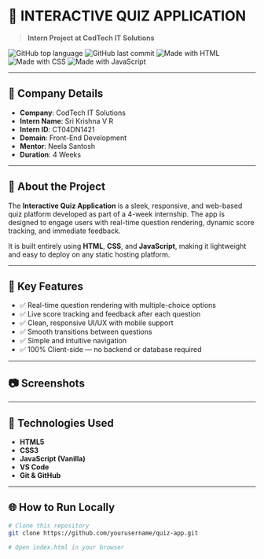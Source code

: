 # 🎯 INTERACTIVE QUIZ APPLICATION

> **Intern Project at CodTech IT Solutions**

![GitHub top language](https://img.shields.io/github/languages/top/yourusername/quiz-app?color=blue)
![GitHub last commit](https://img.shields.io/github/last-commit/yourusername/quiz-app)
![Made with HTML](https://img.shields.io/badge/HTML-✔️-orange)
![Made with CSS](https://img.shields.io/badge/CSS-✔️-blue)
![Made with JavaScript](https://img.shields.io/badge/JavaScript-✔️-yellow)

---

## 🏢 Company Details

- **Company**: CodTech IT Solutions  
- **Intern Name**: Sri Krishna V R
- **Intern ID**: CT04DN1421
- **Domain**: Front-End Development  
- **Mentor**: Neela Santosh  
- **Duration**: 4 Weeks  

---

## 📘 About the Project

The **Interactive Quiz Application** is a sleek, responsive, and web-based quiz platform developed as part of a 4-week internship. The app is designed to engage users with real-time question rendering, dynamic score tracking, and immediate feedback.

It is built entirely using **HTML**, **CSS**, and **JavaScript**, making it lightweight and easy to deploy on any static hosting platform.

---

## 🔧 Key Features

- ✅ Real-time question rendering with multiple-choice options  
- ✅ Live score tracking and feedback after each question  
- ✅ Clean, responsive UI/UX with mobile support  
- ✅ Smooth transitions between questions  
- ✅ Simple and intuitive navigation  
- ✅ 100% Client-side — no backend or database required

---

## 📷 Screenshots


---

## 🚀 Technologies Used

- **HTML5**  
- **CSS3**  
- **JavaScript (Vanilla)**  
- **VS Code**  
- **Git & GitHub**

---

## 🌐 How to Run Locally

```bash
# Clone this repository
git clone https://github.com/yourusername/quiz-app.git

# Open index.html in your browser
